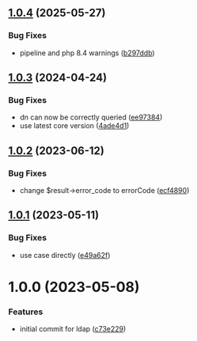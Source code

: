 ## [1.0.4](https://github.com/bespin-studios/byteshard-ldap/compare/v1.0.3...v1.0.4) (2025-05-27)


### Bug Fixes

* pipeline and php 8.4 warnings ([b297ddb](https://github.com/bespin-studios/byteshard-ldap/commit/b297ddb036ed646e2e91f4b1b0452038cf64995b))

## [1.0.3](https://github.com/byteshard/ldap/compare/v1.0.2...v1.0.3) (2024-04-24)


### Bug Fixes

* dn can now be correctly queried ([ee97384](https://github.com/byteshard/ldap/commit/ee97384e1624685fbb7eb7cc31a24a64c7019d10))
* use latest core version ([4ade4d1](https://github.com/byteshard/ldap/commit/4ade4d1320ed23d76d5cf8b8228e6b401e3eba4a))

## [1.0.2](https://github.com/byteshard/ldap/compare/v1.0.1...v1.0.2) (2023-06-12)


### Bug Fixes

* change $result->error_code to errorCode ([ecf4890](https://github.com/byteshard/ldap/commit/ecf4890b284c2f3907489e9f262eb4dcf975330a))

## [1.0.1](https://github.com/byteshard/ldap/compare/v1.0.0...v1.0.1) (2023-05-11)


### Bug Fixes

* use case directly ([e49a62f](https://github.com/byteshard/ldap/commit/e49a62fef702d7615b7ddb4f95fbd1c4da93d426))

# 1.0.0 (2023-05-08)


### Features

* initial commit for ldap ([c73e229](https://github.com/byteshard/ldap/commit/c73e229ba945f0ddfe04eb556b0b50537c3ebf92))

